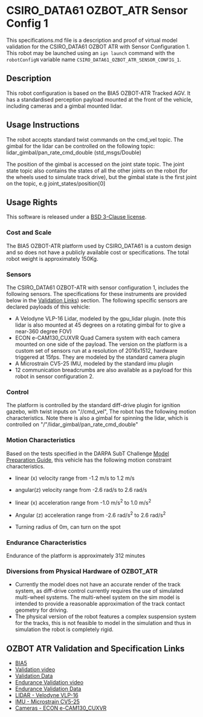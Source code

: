 <!--- This is a Markdown description of a robot model submitted for inclusion in the
DARPA Subterranean Challenge Technology Repository -->
# CSIRO_DATA61 OZBOT_ATR Sensor Config 1
This specifications.md file is a description and proof of virtual model validation for
the CSIRO_DATA61 OZBOT ATR with Sensor Configuration 1. This robot may be launched using an `ign launch` command with the
`robotConfigN` variable name `CSIRO_DATA61_OZBOT_ATR_SENSOR_CONFIG_1`.

## Description
This robot configuration is based on the BIA5 OZBOT-ATR Tracked AGV. It has a standardised perception payload mounted at the front of the vehicle, including cameras and a gimbal mounted lidar.

## Usage Instructions
The robot accepts standard twist commands on the cmd_vel topic. The gimbal for the lidar can be controlled on the following topic:
lidar_gimbal/pan_rate_cmd_double (std_msgs/Double)

The position of the gimbal is accessed on the joint state topic. The joint state topic also contains the states of all the other joints on the robot (for the wheels used to simulate track drive), but the gimbal state is the first joint on the topic, e.g joint_states/position[0]

## Usage Rights
This software is released under a [BSD 3-Clause license](LICENSE).

### Cost and Scale
The BIA5 OZBOT-ATR platform used by CSIRO_DATA61 is a custom design and so does not have a publicly available cost or specifications. The total robot weight is approximately 150Kg.

### Sensors
The CSIRO_DATA61 OZBOT-ATR with sensor configuration 1, includes the following sensors. The specifications for these instruments are provided below in
the [Validation Links](#markdown-header-ozbot-atr-validation-and-specification-links)) section.
The following specific sensors are declared payloads of this vehicle:

* A Velodyne VLP-16 Lidar, modeled by the gpu_lidar plugin. (note this lidar is also mounted at 45 degrees on a rotating gimbal for to give a near-360 degree FOV)
* ECON e-CAM130_CUXVR Quad Camera system with each camera mounted on one side of the payload. The version on the platform is a custom set of sensors run at a resolution of 2016x1512, hardware triggered at 15fps. They are modeled by the standard camera plugin
* A Microstrain CV5-25 IMU, modeled by the standard imu plugin
* 12 communication breadcrumbs are also available as a payload for this robot in sensor configuration 2.

### Control
The platform is controlled by the standard diff-drive plugin for ignition gazebo, with twist inputs on "/<robotName>/cmd_vel", The robot has the following motion characteristics. Note there is also a gimbal for spinning the lidar, which is controlled on "/"<robotName>/lidar_gimbal/pan_rate_cmd_double"

### Motion Characteristics
Based on the tests specified in the DARPA SubT Challenge [Model Preparation
Guide](https://subtchallenge.com/resources/Simulation_Model_Preparation_Guide.pdf),
this vehicle has the following motion constraint characteristics.

* linear (x) velocity range from -1.2 m/s to 1.2 m/s
* angular(z) velocity range from -2.6 rad/s to 2.6 rad/s

* linear (x) acceleration range from -1.0 m/s<sup>2</sup> to 1.0 m/s<sup>2</sup>
* Angular (z) acceleration range from -2.6 rad/s<sup>2</sup> to 2.6 rad/s<sup>2</sup>

* Turning radius of 0m, can turn on the spot

### Endurance Characteristics
Endurance of the platform is approximately 312 minutes

### Diversions from Physical Hardware of OZBOT_ATR
* Currently the model does not have an accurate render of the track system, as diff-drive control currently requires the use of simulated multi-wheel systems. The multi-wheel system on the sim model is intended to provide a reasonable approximation of the track contact geometry for driving.
* The physical version of the robot features a complex suspension system for the tracks, this is not feasible to model in the simulation and thus in simulation the robot is completely rigid.

## OZBOT ATR Validation and Specification Links
* [BIA5](https://bia5.com/)
* [Validation video](https://youtu.be/U0o8-M2kiaE)
* [Validation Data](https://drive.google.com/file/d/1DWd2lvQOATFQ2wIntZEg7R6HxGG7bK9k/view?usp=sharing)
* [Endurance Validation video](https://youtu.be/vYFuMpeoP5k)
* [Endurance Validation Data](https://drive.google.com/file/d/12rqR-LBI3oEzU-ufZDIpkwxkszsmju1Q/view?usp=sharing)
* [LIDAR - Velodyne VLP-16](https://velodynelidar.com/products/puck/)
* [IMU - Microstrain CV5-25](https://www.microstrain.com/inertial/3dm-cv5-25)
* [Cameras - ECON e-CAM130_CUXVR](https://www.e-consystems.com/nvidia-cameras/jetson-agx-xavier-cameras/four-synchronized-4k-cameras.asp)
